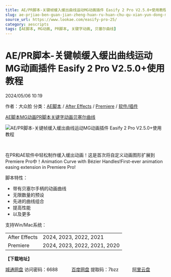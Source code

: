 ```yaml
---
title: AE/PR脚本-关键帧缓入缓出曲线运动MG动画插件 Easify 2 Pro V2.5.0+使用教程
slug: ae-prjiao-ben-guan-jian-zheng-huan-ru-huan-chu-qu-xian-yun-dong-mgdong-hua-cha-jian-easify-2-pro-v2-5-0-shi-yong-jiao-cheng
source_url: https://www.lookae.com/easify-pro-25/
category: aescripts
tags: [AE脚本, MG动画, PR脚本, 关键字动画, 贝塞尔曲线]
---
```

# AE/PR脚本-关键帧缓入缓出曲线运动MG动画插件 Easify 2 Pro V2.5.0+使用教程

2024/05/06 10:19

作者：大众脸
分类：[AE脚本](https://www.lookae.com/after-effects/aescripts/) / [After Effects](https://www.lookae.com/after-effects/) / [Premiere](https://www.lookae.com/qitarjcj/premierezy/) / [软件/插件](https://www.lookae.com/qitarjcj/)

[AE脚本](https://www.lookae.com/tag/ae%e8%84%9a%e6%9c%ac/)[MG动画](https://www.lookae.com/tag/mg%e5%8a%a8%e7%94%bb/)[PR脚本](https://www.lookae.com/tag/pr%e8%84%9a%e6%9c%ac/)[关键字动画](https://www.lookae.com/tag/%e5%85%b3%e9%94%ae%e5%ad%97%e5%8a%a8%e7%94%bb/)[贝塞尔曲线](https://www.lookae.com/tag/%e8%b4%9d%e5%a1%9e%e5%b0%94%e6%9b%b2%e7%ba%bf/)

![AE/PR脚本-关键帧缓入缓出曲线运动MG动画插件 Easify 2 Pro V2.5.0+使用教程](https://www.lookae.com/wp-content/uploads/2024/05/Easify-2-Pro.jpg "AE/PR脚本-关键帧缓入缓出曲线运动MG动画插件 Easify 2 Pro V2.5.0+使用教程-LookAE.com")

﻿﻿

在PR和AE软件中轻松制作缓入缓出动画！这是首次将自定义动画图形扩展到Premiere Pro中！Animation Curve with Bézier Handles!First-ever animation easing extension in Premiere Pro!

脚本特性：

* 带有贝塞尔手柄的动画曲线
* 无限数量的预设
* 先进的曲线组合
* 提高性能
* 以及更多

支持Win/Mac系统：

|  |  |
| --- | --- |
| After Effects | 2024, 2023, 2022, 2021 |
| Premiere | 2024, 2023, 2022, 2021, 2020 |

**【下载地址】**

[城通网盘](https://url70.ctfile.com/f/2827370-1242196798-86573a?p=4431) 访问密码：6688           [百度网盘](https://pan.baidu.com/s/1ujokrYuAwv6GxDLBF_zIdg?pwd=7bzz) 提取码：7bzz           [阿里云盘](https://www.alipan.com/s/CYLxkQ7EeYa)
